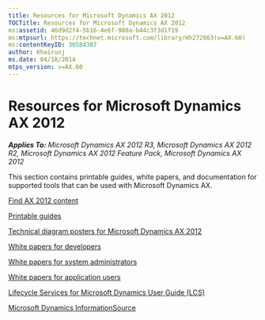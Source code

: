 ```yaml
---
title: Resources for Microsoft Dynamics AX 2012
TOCTitle: Resources for Microsoft Dynamics AX 2012
ms:assetid: 46d9d2f4-5b16-4e6f-980a-b44c3f3d1f19
ms:mtpsurl: https://technet.microsoft.com/library/Hh272863(v=AX.60)
ms:contentKeyID: 36584387
author: Khairunj
ms.date: 04/18/2014
mtps_version: v=AX.60
---
```


# Resources for Microsoft Dynamics AX 2012 


_**Applies To:** Microsoft Dynamics AX 2012 R3, Microsoft Dynamics AX 2012 R2, Microsoft Dynamics AX 2012 Feature Pack, Microsoft Dynamics AX 2012_

This section contains printable guides, white papers, and documentation for supported tools that can be used with Microsoft Dynamics AX.

[Find AX 2012 content](find-ax-2012-content.md)

[Printable guides](printable-guides.md)

[Technical diagram posters for Microsoft Dynamics AX 2012](technical-diagram-posters-for-microsoft-dynamics-ax-2012.md)

[White papers for developers](white-papers-for-developers.md)

[White papers for system administrators](white-papers-for-system-administrators.md)

[White papers for application users](white-papers-for-application-users.md)

[Lifecycle Services for Microsoft Dynamics User Guide (LCS)](lifecycle-services-for-microsoft-dynamics-user-guide-lcs.md)

[Microsoft Dynamics InformationSource](lifecycle-services-downloadable-tools-formerly-on-informationsource.md)

  


